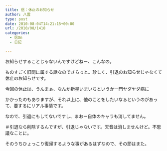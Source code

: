 ```yaml
---
title: 信：休止のお知らせ
author: 八雲
type: post
date: 2010-08-04T14:21:15+00:00
url: /2010/08/1418
categories:
  - 信On
  - 日記

---
```

お知らせすることじゃないんですけどねー、こんなの。
  
ものすごく旧聞に属する話なのでさらっと。珍しく、引退のお知らせじゃなくて休止のお知らせです。

今回の休止は、うんまぁ、なんか新星いまいちというか一門ヤダヤダ病に
  
かかったのもありますが、それ以上に、他のことをしたいなぁというのがあって、要するにリアル事情です。
  
なので、引退にもしてないですし、まおー自体のキャラも消してません。
  
＃引退なら削除するんですが、引退じゃないです。天音は消しませんけど。不思議なことに。
  
そのうちひょっこり復帰するような事があるはずなので、その節はまた。